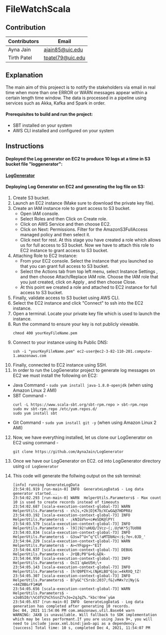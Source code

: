 # FileWatchScala

## Contribution

| Contributors | Email |
| --- | --- |
| Ayna Jain | ajain85@uic.edu |
| Tirth Patel | tpatel79@uic.edu |

## Explanation

The main aim of this projeect is to notify the stakeholders via email in real time when more than one ERROR or WARN messages appear within a certain length time window. The data is processed in a pipeline using services such as Akka, Kafka and Spark in order.

#### Prerequisites to build and run the project:
- SBT installed on your system
- AWS CLI installed and configured on your system

## Instructions

#### Deployed the Log generator on EC2 to produce 10 logs at a time in S3 bucket file "loggenerator":
####  [LogGenerator](https://github.com/AynaJain/LogGenerator)

#### Deploying Log Generator on EC2 and generating the log file on S3:

1. Create S3 bucket.
2. Launch an EC2 instance (Make sure to download the private key file).
3. Create an IAM instance role to grant access to S3 bucket.
   - Open IAM console. 
   - Select Roles and then Click on Create role. 
   - Click on AWS Service and then choose EC2. 
   - Click on Next: Permissions. Filter for the AmazonS3FullAccess managed policy and then select it. 
   - Click next for rest. At this stage you have created a role which allows us for full access to S3 bucket. Now we have to attach this role to EC2 instance to grant access to S3 bucket.
4. Attaching Role to EC2 Instance:
   - From your EC2 console. Select the instance that you launched so that you can grant full access to S3 bucket. 
   - Select the Actions tab from top left menu, select Instance Settings , and then choose Attach/Replace IAM role. Choose the IAM role that you just created, click on Apply , and then choose Close.
   - At this point we created a role and attached to EC2 instance for full access to S3 bucket.
5. Finally, validate access to S3 bucket using AWS CLI.
6. Select the EC2 instance and click "Connect" to ssh into the EC2 instance.
7. Open a terminal. Locate your private key file which is used to launch the instance.
8. Run the command to ensure your key is not publicly viewable.
   ``` 
   chmod 400 yourKeyFileName.pem 
   ```
9. Connect to your instance using its Public DNS:
   ``` 
   ssh -i "yourKeyFileName.pem" ec2-user@ec2-3-82-110-201.compute-1.amazonaws.com
   ```
10. Finally, connected to EC2 instance using SSH.
11. In order to run the LogGenerator project to generate log messages on EC2 we must install the following on EC2:
   - Java
     Command - ``` sudo yum install java-1.8.0-openjdk ``` (when using Amazon Linux 2 AMI)
   - SBT 
     Command - 
      ```
      curl -L https://www.scala-sbt.org/sbt-rpm.repo > sbt-rpm.repo
      sudo mv sbt-rpm.repo /etc/yum.repos.d/
      sudo yum install sbt
      ```
   - Git 
     Command - ``` sudo yum install git -y ``` (when using Amazon Linux 2 AMI)
12. Now, we have everything installed, let us clone our LogGenerator on EC2 using command -
    ``` 
    git clone https://github.com/AynaJain/LogGenerator 
    ```
13. Once we have our LogGenerator on EC2. cd into LogGenerator directory using ``` cd LogGenerator ``` 

14. This code will generate the follwing output on the ssh terminal:
    ```
    [info] running GenerateLogData 
    23:54:01.919 [run-main-0] INFO  GenerateLogData$ - Log data generator started...
    23:54:02.293 [run-main-0] WARN  HelperUtils.Parameters$ - Max count 10 is used to create records instead of timeouts
    23:54:02.687 [scala-execution-context-global-73] WARN  HelperUtils.Parameters$ - s%]s,+2k|D}K7b/XCwG&@7HDPR8z
    23:54:03.192 [scala-execution-context-global-73] INFO  HelperUtils.Parameters$ - ;kNI&V%v<c#eSDK@lPY(
    23:54:03.579 [scala-execution-context-global-73] INFO  HelperUtils.Parameters$ - l9]|92!uHUQ/IVcz~(;.Uz%K*5jTUd08
    23:54:03.834 [scala-execution-context-global-73] INFO  HelperUtils.Parameters$ - G3sw7^U<^q^Cl!aMTDbNz<:$;?e<.0JD_'
    23:54:04.229 [scala-execution-context-global-73] WARN  HelperUtils.Parameters$ - A><YFqpg+~"E1T
    23:54:04.637 [scala-execution-context-global-73] DEBUG HelperUtils.Parameters$ - JrQB;P0"&+6;&Dk-
    23:54:04.950 [scala-execution-context-global-73] INFO  HelperUtils.Parameters$ - OsI1`qAeU5H;\+
    23:54:05.143 [scala-execution-context-global-73] INFO  HelperUtils.Parameters$ - [h!Q9PEY>L(NpKLBO"Gjo:=4kRXQ_tZ!
    23:54:05.307 [scala-execution-context-global-73] INFO  HelperUtils.Parameters$ - B?y&C"C5rsb:2037;f&|vM#x?z|Ny|&<44Z8B&rF1#&M
    23:54:05.656 [scala-execution-context-global-73] WARN  HelperUtils.Parameters$ - x2oBSI0/\%CdfV2%ChSsnZ7vJo=2qJqZ%."kbc!0ne`y&m
    23:54:05.657 [run-main-0] INFO  GenerateLogData$ - Log data generation has completed after generating 10 records.
    Dec 04, 2021 11:54:06 PM com.amazonaws.util.Base64 warn
    WARNING: JAXB is unavailable. Will fallback to SDK implementation which may be less performant.If you are using Java 9+, you will need to include javax.xml.bind:jaxb-api as a dependency.
    [success] Total time: 10 s, completed Dec 4, 2021, 11:54:07 PM
    ```




